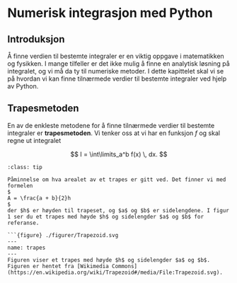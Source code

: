 # Numerisk integrasjon med Python

## Introduksjon
Å finne verdien til bestemte integraler er en viktig oppgave i matematikken og fysikken. I mange tilfeller er det ikke mulig å finne en analytisk løsning på integralet, og vi må da ty til numeriske metoder. I dette kapittelet skal vi se på hvordan vi kan finne tilnærmede verdier til bestemte integraler ved hjelp av Python. 


## Trapesmetoden
En av de enkleste metodene for å finne tilnærmede verdier til bestemte integraler er **trapesmetoden**. Vi tenker oss at vi har en funksjon $f$ og skal regne ut integralet

$$
I = \int\limits_a^b f(x) \, dx.
$$

```{admonition} Arealet av et trapes
:class: tip

Påminnelse om hva arealet av et trapes er gitt ved. Det finner vi med formelen
$
A = \frac{a + b}{2}h
$
der $h$ er høyden til trapeset, og $a$ og $b$ er sidelengdene. I figur 1 ser du et trapes med høyde $h$ og sidelengder $a$ og $b$ for referanse.

```{figure} ./figurer/Trapezoid.svg
---
name: trapes
---
Figuren viser et trapes med høyde $h$ og sidelengder $a$ og $b$. Figuren er hentet fra [Wikimedia Commons](https://en.wikipedia.org/wiki/Trapezoid#/media/File:Trapezoid.svg).


```

```
